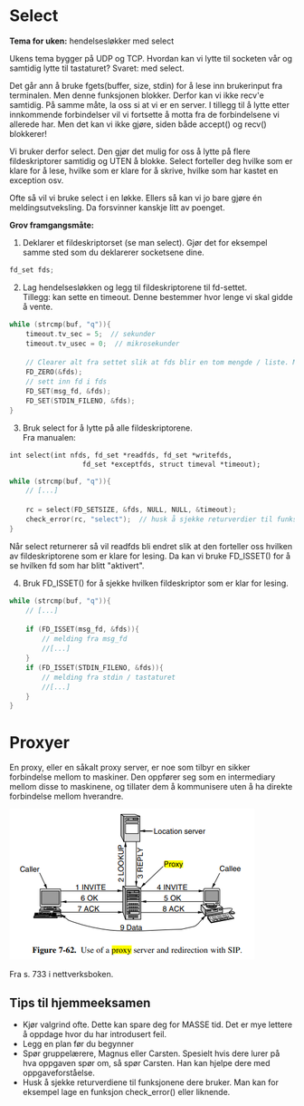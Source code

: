 # Select

__Tema for uken:__ hendelsesløkker med select

Ukens tema bygger på UDP og TCP. Hvordan kan vi lytte til socketen vår og samtidig lytte til tastaturet? Svaret: med select. 

Det går ann å bruke fgets(buffer, size, stdin) for å lese inn brukerinput fra terminalen. Men denne funksjonen blokker. Derfor kan vi ikke recv'e samtidig. På samme måte, la oss si at vi er en server. I tillegg til å lytte etter innkommende forbindelser vil vi fortsette å motta fra de forbindelsene vi allerede har. Men det kan vi ikke gjøre, siden både accept() og recv() blokkerer!

Vi bruker derfor select. Den gjør det mulig for oss å lytte på flere fildeskriptorer samtidig og UTEN å blokke. Select forteller deg hvilke som er klare for å lese, hvilke som er klare for å skrive, hvilke som har kastet en exception osv.

Ofte så vil vi bruke select i en løkke. Ellers så kan vi jo bare gjøre én meldingsutveksling. Da forsvinner kanskje litt av poenget.


__Grov framgangsmåte:__
1. Deklarer et fildeskriptorset (se man select). Gjør det for eksempel samme sted som du deklarerer socketsene dine.
```cpp
fd_set fds;
```

2. Lag hendelsesløkken og legg til fildeskriptorene til fd-settet. \
Tillegg: kan sette en timeout. Denne bestemmer hvor lenge vi skal gidde å vente.
```cpp
while (strcmp(buf, "q")){
    timeout.tv_sec = 5;  // sekunder
    timeout.tv_usec = 0;  // mikrosekunder

    // Clearer alt fra settet slik at fds blir en tom mengde / liste. Må gjøres.
    FD_ZERO(&fds);
    // sett inn fd i fds
    FD_SET(msg_fd, &fds);
    FD_SET(STDIN_FILENO, &fds);
}
```

3. Bruk select for å lytte på alle fildeskriptorene. \
Fra manualen:
```
int select(int nfds, fd_set *readfds, fd_set *writefds,
                  fd_set *exceptfds, struct timeval *timeout);
```

```cpp
while (strcmp(buf, "q")){
    // [...]

    rc = select(FD_SETSIZE, &fds, NULL, NULL, &timeout);
    check_error(rc, "select");  // husk å sjekke returverdier til funksjoner!
}
```
Når select returnerer så vil readfds bli endret slik at den forteller oss hvilken av fildeskriptorene som er klare for lesing. Da kan vi bruke FD_ISSET() for å se hvilken fd som har blitt "aktivert".

4. Bruk FD_ISSET() for å sjekke hvilken fildeskriptor som er klar for lesing.
```cpp
while (strcmp(buf, "q")){
    // [...]

    if (FD_ISSET(msg_fd, &fds)){
        // melding fra msg_fd
        //[...]
    }
    if (FD_ISSET(STDIN_FILENO, &fds)){
        // melding fra stdin / tastaturet
        //[...]
    }
}
```

# Proxyer

En proxy, eller en såkalt proxy server, er noe som tilbyr en sikker forbindelse mellom to maskiner. Den oppfører seg som en intermediary mellom disse to maskinene, og tillater dem å kommunisere uten å ha direkte forbindelse mellom hverandre.

![image](media/proxy.png)

Fra s. 733 i nettverksboken.


## Tips til hjemmeeksamen
- Kjør valgrind ofte. Dette kan spare deg for MASSE tid. Det er mye lettere å oppdage hvor du har introdusert feil.
- Legg en plan før du begynner
- Spør gruppelærere, Magnus eller Carsten. Spesielt hvis dere lurer på hva oppgaven spør om, så spør Carsten. Han kan hjelpe dere med oppgaveforståelse.
- Husk å sjekke returverdiene til funksjonene dere bruker. Man kan for eksempel lage en funksjon check_error() eller liknende.